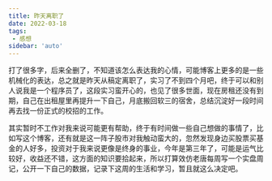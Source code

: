 ```yaml
---
title: 昨天离职了
date: 2022-03-18
tags:
 - 感想
sidebar: 'auto'
---
```



​		打了很多字，后来全删了，不知道该怎么表达我的心情，可能博客上更多的是一些机械化的表达，总之就是昨天从稿定离职了，实习了不到四个月吧，终于可以和别人说我是一个程序员了，这段实习蛮开心的，也见了很多世面，现在房租还没有到期，自己在出租屋里再提升一下自己，月底搬回软三的宿舍，总结沉淀好一段时间再去找一份正式的校招的工作。

​		其实暂时不工作对我来说可能更有帮助，终于有时间做一些自己想做的事情了，比如写这个博客，还有就是这一阵子股市对我触动蛮大的，忽然发现身边买股票买基金的人好多，投资对于我来说更像是终身的事业，今年是第三年了，可能是运气比较好，收益还不错，这方面的知识要拾起来，所以打算效仿老唐每周写一个实盘周记，公开一下自己的数据，记录下这周的生活和学习，暂且就这么决定吧。

